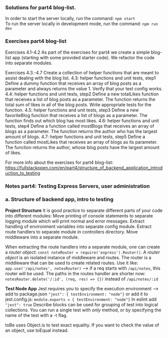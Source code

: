 ### Solutions for part4 blog-list.

In order to start the server locally, run the command: `npm start`  
To run the server locally in development mode, run the command: `npm run dev`

### Exercises part4 blog-list

Exercises 4.1-4.2
As part of the exercises for part4 we create a simple blog-list app (starting with some provided starter code).
We refactor the code into separate modules.

Exercises 4.3.-4.7
Create a collection of helper functions that are meant to assist dealing with the blog list.
4.3: helper functions and unit tests, step1
Define a dummy function that receives an array of blog posts as a parameter and always returns the value 1.
Verify that your test config works.
4.4: helper functions and unit tests, step2
Define a new totalLikes function that receives a list of blog posts as a parameter. The function returns the total sum of likes in all of the blog posts. Write appropriate tests for the function.
4.5: helper functions and unit tests, step3
Define a new favoriteBlog function that receives a list of blogs as a parameter. The function finds out which blog has most likes.
4.6: helper functions and unit tests, step4
Define a function called mostBlogs that receives an array of blogs as a parameter. The function returns the author who has the largest amount of blogs.
4.7: helper functions and unit tests, step5
Define a function called mostLikes that receives an array of blogs as its parameter. The function returns the author, whose blog posts have the largest amount of likes.

For more info about the exercises for part4 blog-list: https://fullstackopen.com/en/part4/structure_of_backend_application_introduction_to_testing

### Notes part4: Testing Express Servers, user administration

### a. Structure of backend app, intro to testing

**Project Structure**
It is good practice to separate different parts of your code into different modules:
Move printing of console statements to separate logging module which will print normal and error messages.
Extract handling of environment variables into separate config module. Extract route handlers to separate module in controllers directory. Move middleware into a separate module.

When extracting the route handlers into a separate module, one can create a _router object_:
`const noteRouter = require('express').Router()`. A _router object_ is an isolated instance of middleware and routes. The router is a middleware that can be used to create related routes.
Use it like: `app.use('/api/notes', notesRouter)` --> if a req starts with `/api/notes`, this router will be used. The paths in the routes handler are shorter now:
`notesRouter.delete('/:id', (req, res) => {})` instead of `/api/notes/:id`

**Test Node App**
Jest requires you to specify the execution environment --> add to package.json `"jest": { testEnvironment: "node"}` or add it to jest.config.js: `module.exports = { testEnvironment: "node"}`
In eslint add `"jest": true`
Describe blocks can be used for grouping of test into logical collections.
You can run a single test with _only_ method, or by specifying the name of the test with a -t flag.

toBe uses Object.is to test exact equality. If you want to check the value of an object, use toEqual instead.
